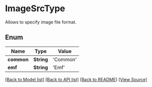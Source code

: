 # ImageSrcType
Allows to specify image file format.

## Enum
Name | Type | Value
------------ | ------------- | -------------
**common** | **String** | 'Common'
**emf** | **String** | 'Emf'

[[Back to Model list]](../README.md#documentation-for-models) [[Back to API list]](../README.md#documentation-for-api-endpoints) [[Back to README]](../README.md) [[View Source]](../AsposePdfCloud/Models/ImageSrcType.ts)

